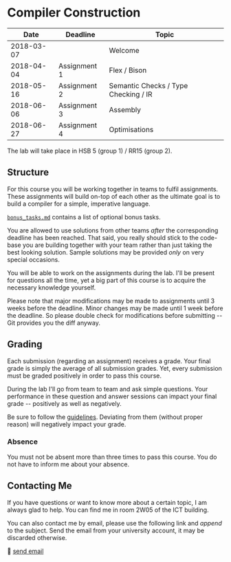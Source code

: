 # Compiler Construction

|    Date    |   Deadline   |                Topic                 |
| ---------- | ------------ | ------------------------------------ |
| 2018-03-07 |              | Welcome                              |
| 2018-04-04 | Assignment 1 | Flex / Bison                         |
| 2018-05-16 | Assignment 2 | Semantic Checks / Type Checking / IR |
| 2018-06-06 | Assignment 3 | Assembly                             |
| 2018-06-27 | Assignment 4 | Optimisations                        |

The lab will take place in HSB 5 (group 1) / RR15 (group 2).

## Structure

For this course you will be working together in teams to fulfil assignments.
These assignments will build on-top of each other as the ultimate goal is to build a compiler for a simple, imperative language.

[`bonus_tasks.md`](bonus_tasks.md) contains a list of optional bonus tasks.

You are allowed to use solutions from other teams *after* the corresponding deadline has been reached.
That said, you really should stick to the code-base you are building together with your team rather than just taking the best looking solution.
Sample solutions may be provided *only* on very special occasions.

You will be able to work on the assignments during the lab.
I'll be present for questions all the time, yet a big part of this course is to acquire the necessary knowledge yourself.

Please note that major modifications may be made to assignments until 3 weeks before the deadline.
Minor changes may be made until 1 week before the deadline.
So please double check for modifications before submitting -- Git provides you the diff anyway.

## Grading

Each submission (regarding an assignment) receives a grade.
Your final grade is simply the average of all submission grades.
Yet, every submission must be graded positively in order to pass this course.

During the lab I'll go from team to team and ask simple questions.
Your performance in these question and answer sessions can impact your final grade -- positively as well as negatively.

Be sure to follow the [guidelines](guidelines.md).
Deviating from them (without proper reason) will negatively impact your grade.

### Absence

You must not be absent more than three times to pass this course.
You do not have to inform me about your absence.

## Contacting Me

If you have questions or want to know more about a certain topic, I am always glad to help.
You can find me in room 2W05 of the ICT building.

You can also contact me by email, please use the following link and *append* to the subject.
Send the email from your university account, it may be discarded otherwise.

:email: [send email](mailto:alexander.hirsch@uibk.ac.at?subject=703602%20-%20)
